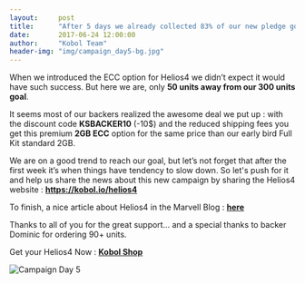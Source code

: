 ```yaml
---
layout:     post
title:      "After 5 days we already collected 83% of our new pledge goal !"
date:       2017-06-24 12:00:00
author:     "Kobol Team"
header-img: "img/campaign_day5-bg.jpg"
---
```


<p>When we introduced the ECC option for Helios4 we didn’t expect it would have such success. But here we are, only <b>50 units away from our 300 units goal</b>.</p>
<p>It seems most of our backers realized the awesome deal we put up : with the discount code <b>KSBACKER10</b> (-10$) and the reduced shipping fees you get this premium <b>2GB ECC</b> option for the same price than our early bird Full Kit standard 2GB.</p>
<p>We are on a good trend to reach our goal, but let’s not forget that after the first week it’s when things have tendency to slow down. So let's push for it and help us share the news about this new campaign by sharing the Helios4 website : <a href="http://kobol.io/helios4" target="_blank" rel="noopener"><b>https://kobol.io/helios4</b></a></p>
<p>To finish, a nice article about Helios4 in the Marvell Blog : <b><a href="http://blogs.marvell.com/2017/06/marvell-technology-instrumental-in-ground-breaking-new-open-source-nas-solution/" target="_blank">here</a></b></p>
<p>Thanks to all of you for the great support... and a special thanks to backer Dominic for ordering 90+ units.</p>
<p>Get your Helios4 Now : <b><a href="https://shop.kobol.io/" target="_blank">Kobol Shop</a></b></p>
<p><img src="{{ site.baseurl }}/img/campaign_day5.png" alt="Campaign Day 5"></p>
